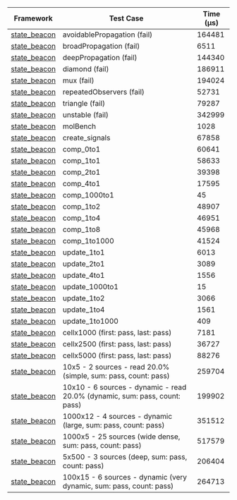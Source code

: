 | Framework | Test Case | Time (μs) |
| --- | --- | --- |
| [state_beacon](https://github.com/jinyus/dart_beacon) | avoidablePropagation (fail) | 164481 |
| [state_beacon](https://github.com/jinyus/dart_beacon) | broadPropagation (fail) | 6511 |
| [state_beacon](https://github.com/jinyus/dart_beacon) | deepPropagation (fail) | 144340 |
| [state_beacon](https://github.com/jinyus/dart_beacon) | diamond (fail) | 186911 |
| [state_beacon](https://github.com/jinyus/dart_beacon) | mux (fail) | 194024 |
| [state_beacon](https://github.com/jinyus/dart_beacon) | repeatedObservers (fail) | 52731 |
| [state_beacon](https://github.com/jinyus/dart_beacon) | triangle (fail) | 79287 |
| [state_beacon](https://github.com/jinyus/dart_beacon) | unstable (fail) | 342999 |
| [state_beacon](https://github.com/jinyus/dart_beacon) | molBench | 1028 |
| [state_beacon](https://github.com/jinyus/dart_beacon) | create_signals | 67858 |
| [state_beacon](https://github.com/jinyus/dart_beacon) | comp_0to1 | 60641 |
| [state_beacon](https://github.com/jinyus/dart_beacon) | comp_1to1 | 58633 |
| [state_beacon](https://github.com/jinyus/dart_beacon) | comp_2to1 | 39398 |
| [state_beacon](https://github.com/jinyus/dart_beacon) | comp_4to1 | 17595 |
| [state_beacon](https://github.com/jinyus/dart_beacon) | comp_1000to1 | 45 |
| [state_beacon](https://github.com/jinyus/dart_beacon) | comp_1to2 | 48907 |
| [state_beacon](https://github.com/jinyus/dart_beacon) | comp_1to4 | 46951 |
| [state_beacon](https://github.com/jinyus/dart_beacon) | comp_1to8 | 45968 |
| [state_beacon](https://github.com/jinyus/dart_beacon) | comp_1to1000 | 41524 |
| [state_beacon](https://github.com/jinyus/dart_beacon) | update_1to1 | 6013 |
| [state_beacon](https://github.com/jinyus/dart_beacon) | update_2to1 | 3089 |
| [state_beacon](https://github.com/jinyus/dart_beacon) | update_4to1 | 1556 |
| [state_beacon](https://github.com/jinyus/dart_beacon) | update_1000to1 | 15 |
| [state_beacon](https://github.com/jinyus/dart_beacon) | update_1to2 | 3066 |
| [state_beacon](https://github.com/jinyus/dart_beacon) | update_1to4 | 1561 |
| [state_beacon](https://github.com/jinyus/dart_beacon) | update_1to1000 | 409 |
| [state_beacon](https://github.com/jinyus/dart_beacon) | cellx1000 (first: pass, last: pass) | 7181 |
| [state_beacon](https://github.com/jinyus/dart_beacon) | cellx2500 (first: pass, last: pass) | 36727 |
| [state_beacon](https://github.com/jinyus/dart_beacon) | cellx5000 (first: pass, last: pass) | 88276 |
| [state_beacon](https://github.com/jinyus/dart_beacon) | 10x5 - 2 sources - read 20.0% (simple, sum: pass, count: pass) | 259704 |
| [state_beacon](https://github.com/jinyus/dart_beacon) | 10x10 - 6 sources - dynamic - read 20.0% (dynamic, sum: pass, count: pass) | 199902 |
| [state_beacon](https://github.com/jinyus/dart_beacon) | 1000x12 - 4 sources - dynamic (large, sum: pass, count: pass) | 351512 |
| [state_beacon](https://github.com/jinyus/dart_beacon) | 1000x5 - 25 sources (wide dense, sum: pass, count: pass) | 517579 |
| [state_beacon](https://github.com/jinyus/dart_beacon) | 5x500 - 3 sources (deep, sum: pass, count: pass) | 206404 |
| [state_beacon](https://github.com/jinyus/dart_beacon) | 100x15 - 6 sources - dynamic (very dynamic, sum: pass, count: pass) | 264713 |
